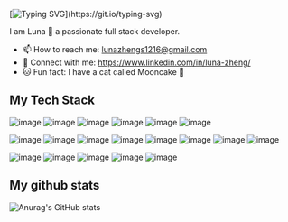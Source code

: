 
[![Typing SVG](https://readme-typing-svg.herokuapp.com?color=%2336BCF7&size=17&multiline=true&lines=Hey+there!;Welcome+to+Luna's+Github!)](https://git.io/typing-svg)


I am Luna 🌙 a passionate full stack developer.

- 📫 How to reach me: lunazhengs1216@gmail.com
- 💙 Connect with me: https://www.linkedin.com/in/luna-zheng/
- 🐱 Fun fact: I have a cat called Mooncake 🥮
## My Tech Stack

![image](https://img.shields.io/badge/JavaScript-323330?style=for-the-badge&logo=javascript&logoColor=F7DF1E) <!--JS-->
![image](https://img.shields.io/badge/HTML5-E34F26?style=for-the-badge&logo=html5&logoColor=white) <!--HTML-->
![image](https://img.shields.io/badge/CSS3-1572B6?style=for-the-badge&logo=css3&logoColor=white) <!--CSS3-->
![image](https://img.shields.io/badge/React_Native-20232A?style=for-the-badge&logo=react&logoColor=61DAFB) <!--ReactNative-->
![image](	https://img.shields.io/badge/React-20232A?style=for-the-badge&logo=react&logoColor=61DAFB) <!--React-->
![image](https://img.shields.io/badge/jQuery-0769AD?style=for-the-badge&logo=jquery&logoColor=white) <!--JQUERY -->

![image](https://img.shields.io/badge/Node.js-339933?style=for-the-badge&logo=nodedotjs&logoColor=white)
![image](https://img.shields.io/badge/Express.js-000000?style=for-the-badge&logo=express&logoColor=white)
![image](https://img.shields.io/badge/Socket.io-010101?&style=for-the-badge&logo=Socket.io&logoColor=white)
![image](https://img.shields.io/badge/firebase-ffca28?style=for-the-badge&logo=firebase&logoColor=black)
![image](https://img.shields.io/badge/MySQL-00000F?style=for-the-badge&logo=mysql&logoColor=white)
![image](https://img.shields.io/badge/PostgreSQL-316192?style=for-the-badge&logo=postgresql&logoColor=white)
![image](https://img.shields.io/badge/MongoDB-white?style=for-the-badge&logo=mongodb&logoColor=4EA94B)
![image](https://img.shields.io/badge/Nginx-009639?style=for-the-badge&logo=nginx&logoColor=white)

![image](https://img.shields.io/badge/Jest-C21325?style=for-the-badge&logo=jest&logoColor=white)
![image](https://img.shields.io/badge/Mocha-8D6748?style=for-the-badge&logo=Mocha&logoColor=white)
![image](https://img.shields.io/badge/Webpack-8DD6F9?style=for-the-badge&logo=Webpack&logoColor=white)
![image](https://img.shields.io/badge/Docker-2CA5E0?style=for-the-badge&logo=docker&logoColor=white)
![image](https://img.shields.io/badge/Amazon_AWS-FF9900?style=for-the-badge&logo=amazonaws&logoColor=white)

## My github stats

![Anurag's GitHub stats](https://github-readme-stats.vercel.app/api?username=luna-moon-1216&show_icons=true&theme=blue-green)


<!--
**luna-moon-1216/luna-moon-1216** is a ✨ _special_ ✨ repository because its `README.md` (this file) appears on your GitHub profile.
-->
